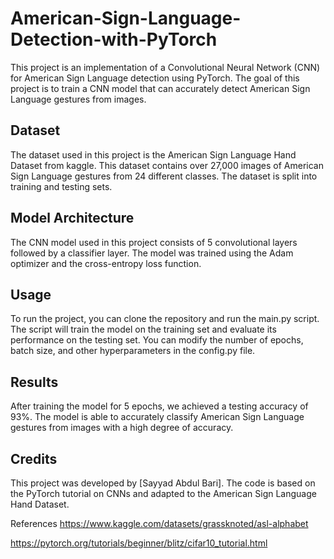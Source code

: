 # American-Sign-Language-Detection-with-PyTorch
This project is an implementation of a Convolutional Neural Network (CNN) for American Sign Language detection using PyTorch. The goal of this project is to train a CNN model that can accurately detect American Sign Language gestures from images.

## Dataset
The dataset used in this project is the American Sign Language Hand Dataset from kaggle. This dataset contains over 27,000 images of American Sign Language gestures from 24 different classes. The dataset is split into training and testing sets.

## Model Architecture
The CNN model used in this project consists of 5 convolutional layers followed by a classifier layer. The model was trained using the Adam optimizer and the cross-entropy loss function.

## Usage
To run the project, you can clone the repository and run the main.py script. The script will train the model on the training set and evaluate its performance on the testing set. You can modify the number of epochs, batch size, and other hyperparameters in the config.py file.

## Results
After training the model for 5 epochs, we achieved a testing accuracy of 93%. The model is able to accurately classify American Sign Language gestures from images with a high degree of accuracy.

## Credits
This project was developed by [Sayyad Abdul Bari]. The code is based on the PyTorch tutorial on CNNs and adapted to the American Sign Language Hand Dataset.

References
https://www.kaggle.com/datasets/grassknoted/asl-alphabet

https://pytorch.org/tutorials/beginner/blitz/cifar10_tutorial.html
